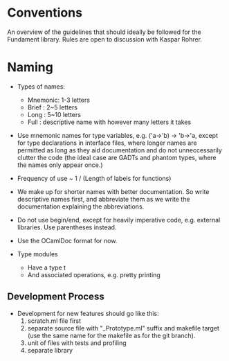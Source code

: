 Conventions
========================================================================

An overview of the guidelines that should ideally be followed for the
Fundament library. Rules are open to discussion with Kaspar Rohrer.

# Naming

* Types of names:
	- Mnemonic: 1-3 letters
	- Brief : 2~5 letters
	- Long : 5~10 letters
	- Full : descriptive name with however many letters it takes

* Use mnemonic names for type variables, e.g. ('a->'b) -> 'b->'a,
  except for type declarations in interface files, where longer names
  are permitted as long as they aid documentation and do not
  unneccessarily clutter the code (the ideal case are GADTs and
  phantom types, where the names only appear once.)
  
* Frequency of use ~ 1 / (Length of labels for functions)

* We make up for shorter names with better documentation.  So write
  descriptive names first, and abbreviate them as we write the
  documentation explaining the abbreviations.
  
* Do not use begin/end, except for heavily imperative code,
  e.g. external libraries. Use parentheses instead.
  
* Use the OCamlDoc format for now.

*  Type modules
   * Have a type t
   * And associated operations, e.g. pretty printing

## Development Process

- Development for new features should go like this:
  1. scratch.ml file first
  2. separate source file with "_Prototype.ml" suffix and makefile
     target (use the same name for the makefile as for the git branch).
  3. unit of files with tests and profiling
  4. separate library
  
